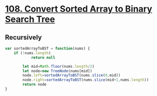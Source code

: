 # [108. Convert Sorted Array to Binary Search Tree](https://leetcode.com/problems/convert-sorted-array-to-binary-search-tree/)

## Recursively
~~~javascript
var sortedArrayToBST = function(nums) {
    if (!nums.length)
            return null

        let mid=Math.floor(nums.length/2)
        let node=new TreeNode(nums[mid])
        node.left=sortedArrayToBST(nums.slice(0,mid))
        node.right=sortedArrayToBST(nums.slice(mid+1,nums.length))
        return node
}
~~~
